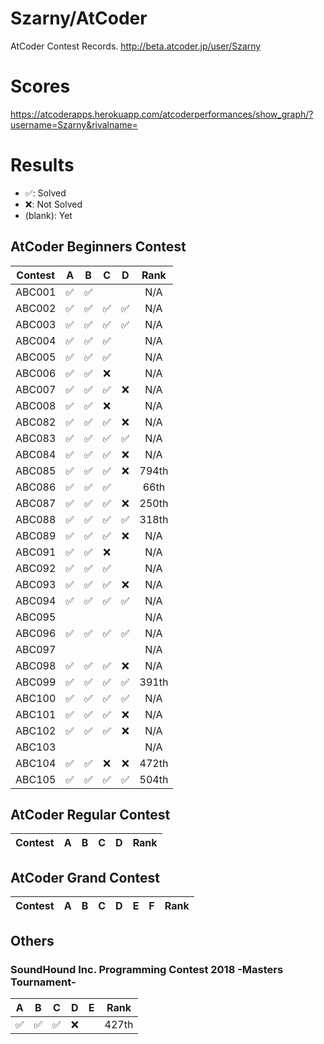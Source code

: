 # Szarny/AtCoder

AtCoder Contest Records.
http://beta.atcoder.jp/user/Szarny  

# Scores
https://atcoderapps.herokuapp.com/atcoderperformances/show_graph/?username=Szarny&rivalname=

# Results

- ✅:      Solved
- ❌:      Not Solved
- (blank): Yet

## AtCoder Beginners Contest

| Contest | A | B | C | D | Rank |
|:---------:|:----:|:----:|:----:|:----:|:----:|
|  ABC001  |✅|✅|||N/A|
|  ABC002  |✅|✅|✅|✅|N/A|
|  ABC003  |✅|✅|✅|✅|N/A|
|  ABC004  |✅|✅|✅||N/A|
|  ABC005  |✅|✅|✅||N/A|
|  ABC006  |✅|✅|❌||N/A|
|  ABC007  |✅|✅|✅|❌|N/A|
|  ABC008  |✅|✅|❌||N/A|
|  ABC082  |✅|✅|✅|❌|N/A|
|  ABC083  |✅|✅|✅|✅|N/A|
|  ABC084  |✅|✅|✅|❌|N/A|
|  ABC085  |✅|✅|✅|❌|794th|
|  ABC086  |✅|✅|✅||66th|
|  ABC087  |✅|✅|✅|❌|250th|
|  ABC088  |✅|✅|✅|✅|318th|
|  ABC089  |✅|✅|✅|❌|N/A|
|  ABC091  |✅|✅|❌||N/A|
|  ABC092  |✅|✅|✅||N/A|
|  ABC093  |✅|✅|✅|❌|N/A|
|  ABC094  |✅|✅|✅|✅|N/A|
|  ABC095  |||||N/A|
|  ABC096  |✅|✅|✅|✅|N/A|
|  ABC097  |||||N/A|
|  ABC098  |✅|✅|✅|❌|N/A|
|  ABC099  |✅|✅|✅|✅|391th|
|  ABC100  |✅|✅|✅|✅|N/A|
|  ABC101  |✅|✅|✅|❌|N/A|
|  ABC102  |✅|✅|✅|❌|N/A|
|  ABC103  |||||N/A|
|  ABC104  |✅|✅|❌|❌|472th|
|  ABC105  |✅|✅|✅|✅|504th|

## AtCoder Regular Contest

| Contest | A | B | C | D | Rank |
|:---------:|:---:|:---:|:---:|:---:|:---:|

## AtCoder Grand Contest

| Contest | A | B | C | D | E | F | Rank |
|:---------:|:---:|:---:|:---:|:---:|:---:|:---:|:---:|

## Others

### SoundHound Inc. Programming Contest 2018 -Masters Tournament-

| A | B | C | D | E | Rank |
|:---:|:---:|:---:|:---:|:---:|:---:|
|✅|✅|✅|❌||427th|
